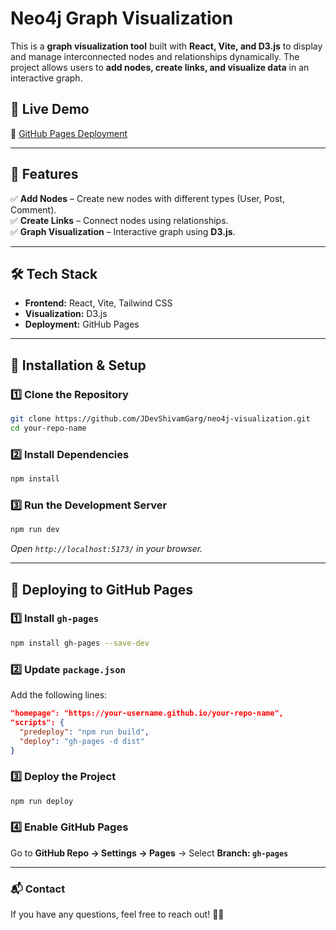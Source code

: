 # **Neo4j Graph Visualization**  

This is a **graph visualization tool** built with **React, Vite, and D3.js** to display and manage interconnected nodes and relationships dynamically. The project allows users to **add nodes, create links, and visualize data** in an interactive graph.  

## **🚀 Live Demo**  
🔗 [GitHub Pages Deployment](https://jdevshivamgarg.github.io/neo4j-visualization/)  


---

## **📌 Features**  
✅ **Add Nodes** – Create new nodes with different types (User, Post, Comment).  
✅ **Create Links** – Connect nodes using relationships.  
✅ **Graph Visualization** – Interactive graph using **D3.js**.  


---

## **🛠️ Tech Stack**  
- **Frontend:** React, Vite, Tailwind CSS  
- **Visualization:** D3.js  
- **Deployment:** GitHub Pages  

---

## **🚀 Installation & Setup**  

### **1️⃣ Clone the Repository**  
```sh
git clone https://github.com/JDevShivamGarg/neo4j-visualization.git
cd your-repo-name
```

### **2️⃣ Install Dependencies**  
```sh
npm install
```

### **3️⃣ Run the Development Server**  
```sh
npm run dev
```
_Open `http://localhost:5173/` in your browser._

---

## **🚀 Deploying to GitHub Pages**  
### **1️⃣ Install `gh-pages`**  
```sh
npm install gh-pages --save-dev
```

### **2️⃣ Update `package.json`**  
Add the following lines:  
```json
"homepage": "https://your-username.github.io/your-repo-name",
"scripts": {
  "predeploy": "npm run build",
  "deploy": "gh-pages -d dist"
}
```

### **3️⃣ Deploy the Project**  
```sh
npm run deploy
```

### **4️⃣ Enable GitHub Pages**  
Go to **GitHub Repo → Settings → Pages** → Select **Branch: `gh-pages`**  


---

### **📬 Contact**  
If you have any questions, feel free to reach out! 🚀😊
